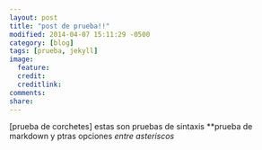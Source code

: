 ```yaml
---
layout: post
title: "post de prueba!!"
modified: 2014-04-07 15:11:29 -0500
category: [blog]
tags: [prueba, jekyll]
image:
  feature: 
  credit: 
  creditlink: 
comments: 
share: 
---
```

[prueba de corchetes]
estas son pruebas de sintaxis
**prueba de markdown
y ptras opciones
*entre asteriscos*